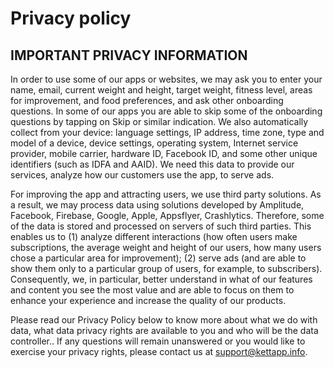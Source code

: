 # Privacy policy

## IMPORTANT PRIVACY INFORMATION

In order to use some of our apps or websites, we may ask you to enter your name, email, current weight and height, target weight, fitness level, areas for improvement, and food preferences, and ask other onboarding questions. In some of our apps you are able to skip some of the onboarding questions by tapping on Skip or similar indication. We also automatically collect from your device: language settings, IP address, time zone, type and model of a device, device settings, operating system, Internet service provider, mobile carrier, hardware ID, Facebook ID, and some other unique identifiers (such as IDFA and AAID). We need this data to provide our services, analyze how our customers use the app, to serve ads.

For improving the app and attracting users, we use third party solutions. As a result, we may process data using solutions developed by Amplitude, Facebook, Firebase, Google, Apple, Appsflyer, Crashlytics. Therefore, some of the data is stored and processed on servers of such third parties. This enables us to (1) analyze different interactions (how often users make subscriptions, the average weight and height of our users, how many users chose a particular area for improvement); (2) serve ads (and are able to show them only to a particular group of users, for example, to subscribers). Consequently, we, in particular, better understand in what of our features and content you see the most value and are able to focus on them to enhance your experience and increase the quality of our products.

Please read our Privacy Policy below to know more about what we do with data, what data privacy rights are available to you and who will be the data controller.. If any questions will remain unanswered or you would like to exercise your privacy rights, please contact us at support@kettapp.info.
